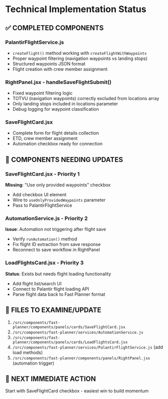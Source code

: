 # Technical Implementation Status

## ✅ COMPLETED COMPONENTS

### PalantirFlightService.js
- `createFlight()` method working with `createFlightWithWaypoints`
- Proper waypoint filtering (navigation waypoints vs landing stops)
- Structured waypoints JSON format
- Flight creation with crew member assignment

### RightPanel.jsx - handleSaveFlightSubmit()
- Fixed waypoint filtering logic
- TOTVU (navigation waypoints) correctly excluded from locations array
- Only landing stops included in locations parameter
- Debug logging for waypoint classification

### SaveFlightCard.jsx
- Complete form for flight details collection
- ETD, crew member assignment
- Automation checkbox ready for connection

## 🔧 COMPONENTS NEEDING UPDATES

### SaveFlightCard.jsx - Priority 1
**Missing**: "Use only provided waypoints" checkbox
- Add checkbox UI element
- Wire to `useOnlyProvidedWaypoints` parameter
- Pass to PalantirFlightService

### AutomationService.js - Priority 2  
**Issue**: Automation not triggering after flight save
- Verify `runAutomation()` method
- Fix flight ID extraction from save response
- Reconnect to save workflow in RightPanel

### LoadFlightsCard.jsx - Priority 3
**Status**: Exists but needs flight loading functionality
- Add flight list/search UI
- Connect to Palantir flight loading API
- Parse flight data back to Fast Planner format

## 📁 FILES TO EXAMINE/UPDATE
1. `/src/components/fast-planner/components/panels/cards/SaveFlightCard.jsx`
2. `/src/components/fast-planner/services/AutomationService.js`
3. `/src/components/fast-planner/components/panels/cards/LoadFlightsCard.jsx`
4. `/src/components/fast-planner/services/PalantirFlightService.js` (add load methods)
5. `/src/components/fast-planner/components/panels/RightPanel.jsx` (automation trigger)

## 🎯 NEXT IMMEDIATE ACTION
Start with SaveFlightCard checkbox - easiest win to build momentum
